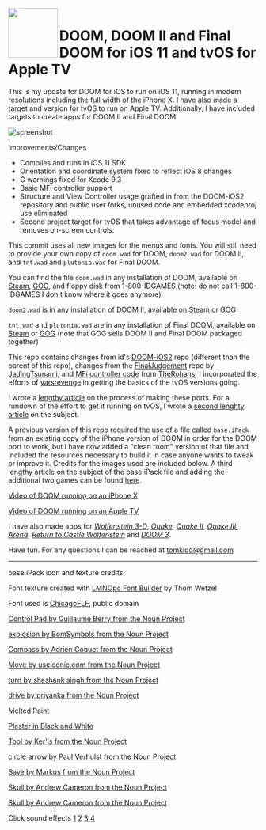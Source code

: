<img align="left" width="100" height="100" src="https://raw.githubusercontent.com/tomkidd/DOOM-iOS/master/icon_doom.png">  

#  DOOM, DOOM II and Final DOOM for iOS 11 and tvOS for Apple TV

This is my update for DOOM for iOS to run on iOS 11, running in modern resolutions including the full width of the iPhone X. I have also made a target and version for tvOS to run on Apple TV. Additionally, I have included targets to create apps for DOOM II and Final DOOM.

![screenshot](https://raw.githubusercontent.com/tomkidd/DOOM-iOS/master/ss_doom.png)

Improvements/Changes

- Compiles and runs in iOS 11 SDK
- Orientation and coordinate system fixed to reflect iOS 8 changes
- C warnings fixed for Xcode 9.3
- Basic MFi controller support
- Structure and View Controller usage grafted in from the DOOM-iOS2 repository and public user forks, unused code and embedded xcodeproj use eliminated
- Second project target for tvOS that takes advantage of focus model and removes on-screen controls.

This commit uses all new images for the menus and fonts. You will still need to provide your own copy of `doom.wad` for DOOM, `doom2.wad` for DOOM II, and `tnt.wad` and `plutonia.wad` for Final DOOM. 

You can find the file `doom.wad` in any installation of DOOM, available on [Steam](http://store.steampowered.com/app/2280/Ultimate_Doom/), [GOG](https://www.gog.com/game/the_ultimate_doom), and floppy disk from 1-800-IDGAMES (note: do not call 1-800-IDGAMES I don't know where it goes anymore). 

`doom2.wad` is in any installation of DOOM II, available on [Steam](https://store.steampowered.com/app/2300/DOOM_II/) or [GOG](https://www.gog.com/game/doom_ii_final_doom)

`tnt.wad` and `plutonia.wad` are in any installation of Final DOOM, available on [Steam](https://store.steampowered.com/app/2290/Final_DOOM/) or [GOG](https://www.gog.com/game/doom_ii_final_doom) (note that GOG sells DOOM II and Final DOOM packaged together)  

This repo contains changes from id's [DOOM-iOS2](https://github.com/id-Software/DOOM-IOS2) repo (different than the parent of this repo), changes from the [FinalJudgement](https://github.com/JadingTsunami/FinalJudgment-iOS) repo by [JadingTsunami](https://github.com/JadingTsunami/), and [MFi controller code](https://github.com/TheRohans/DOOM-IOS2/commit/5a6b69d5e9821134f4013b069faef29190dcd7a1) from [TheRohans](https://github.com/TheRohans/). I incorporated the efforts of [yarsrevenge](https://github.com/yarsrvenge/DOOM-IOS2) in getting the basics of the tvOS versions going. 

I wrote a [lengthy article](http://schnapple.com/wolfenstein-3d-and-doom-on-ios-11/) on the process of making these ports. For a rundown of the effort to get it running on tvOS, I wrote a [second lenghty article](http://schnapple.com/wolfenstein-3d-and-doom-on-tvos-for-apple-tv/) on the subject. 

A previous version of this repo required the use of a file called `base.iPack` from an existing copy of the iPhone version of DOOM in  order for the DOOM port to work, but I have now added a "clean room" version of that file and included the resources necessary to build it in case anyone wants to tweak or improve it. Credits for the images used are included below. A third lengthy article on the subject of the base.iPack file and adding the additional two games can be found [here](http://schnapple.com/doom-ii-and-final-doom-for-ios-and-tvos).

[Video of DOOM running on an iPhone X](https://www.youtube.com/watch?v=IrY5L1kn-NA)

[Video of DOOM running on an Apple TV](https://www.youtube.com/watch?v=P8QmMSabaqQ)

I have also made apps for [*Wolfenstein 3-D*](https://github.com/tomkidd/Wolf3D-iOS), [*Quake*](https://github.com/tomkidd/Quake-iOS), [*Quake II*](https://github.com/tomkidd/Quake2-iOS), [*Quake III: Arena*](https://github.com/tomkidd/Quake3-iOS), [*Return to Castle Wolfenstein*](https://github.com/tomkidd/RTCW-iOS) and [*DOOM 3*](https://github.com/tomkidd/DOOM3-iOS).

Have fun. For any questions I can be reached at tomkidd@gmail.com

---

base.iPack icon and texture credits:

Font texture created with [LMNOpc Font Builder](http://www.lmnopc.com/bitmapfontbuilder/) by Thom Wetzel

Font used is [ChicagoFLF](https://fontlibrary.org/en/font/chicagoflf), public domain

[Control Pad by Guillaume Berry from the Noun Project](https://thenounproject.com/term/control-pad/40359)

[explosion by BomSymbols from the Noun Project](https://thenounproject.com/term/explosion/938854)

[Compass by Adrien Coquet from the Noun Project](https://thenounproject.com/term/compass/1941270)

[Move by useiconic.com from the Noun Project](https://thenounproject.com/term/move/45502)

[turn by shashank singh from the Noun Project](https://thenounproject.com/term/turn/530562)

[drive by priyanka from the Noun Project](https://thenounproject.com/term/drive/1568697)

[Melted Paint](https://publicdomaintextures.wordpress.com/2014/02/14/melted-paint/)

[Plaster in Black and White](https://publicdomaintextures.wordpress.com/2014/04/03/plaster-in-black-and-white/)

[Tool by Ker'is from the Noun Project](https://thenounproject.com/term/tool/1977834)

[circle arrow by Paul Verhulst from the Noun Project](https://thenounproject.com/term/circle-arrow/1979648)

[Save by Markus from the Noun Project](https://thenounproject.com/term/save/1715647)

[Skull by Andrew Cameron from the Noun Project](https://thenounproject.com/term/skull/131075)

[Skull by Andrew Cameron from the Noun Project](https://thenounproject.com/term/skull/131076)



Click sound effects
[1](https://freesound.org/people/EdgardEdition/sounds/113634/)
[2](https://freesound.org/people/dersuperanton/sounds/435845/)
[3](https://freesound.org/people/Eponn/sounds/420997/)
[4](https://freesound.org/people/BehanSean/sounds/422431/)

